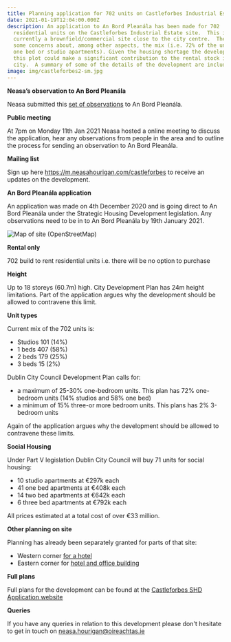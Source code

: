 ```yaml
---
title: Planning application for 702 units on Castleforbes Industrial Estate site
date: 2021-01-19T12:04:00.000Z
description: An application to An Bord Pleanála has been made for 702
  residential units on the Castleforbes Industrial Estate site.  This is
  currently a brownfield/commercial site close to the city centre.  There are
  some concerns about, among other aspects, the mix (i.e. 72% of the units are
  one bed or studio apartments). Given the housing shortage the development of
  this plot could make a significant contribution to the rental stock in the
  city.  A summary of some of the details of the development are included below.
image: img/castleforbes2-sm.jpg
---
```

**Neasa’s observation to An Bord Pleanála**

Neasa submitted this [set of observations](https://neasahourigan.com/docs/Observations-on-Castleforbes-SHD-ABP.pdf) to An Bord Pleanála.

**Public meeting**

At 7pm on Monday 11th Jan 2021 Neasa hosted a online meeting to discuss the application, hear any observations from people in the area and to outline the process for sending an observation to An Bord Pleanála. [](https://m.neasahourigan.com/castleforbes)

**Mailing list**

Sign up here <https://m.neasahourigan.com/castleforbes> to receive an updates on the development.

**An Bord Pleanála application**

An application was made on 4th December 2020 and is going direct to An Bord Pleanála under the Strategic Housing Development legislation. Any observations need to be in to An Bord Pleanála by 19th January 2021.

![Map of site (OpenStreetMap)](/img/castleforbes-shd.png "Map of Site (OpenStreetMap)")

**Rental only**

702 build to rent residential units i.e. there will be no option to purchase 

**Height**

Up to 18 storeys (60.7m) high. City Development Plan has 24m height limitations. Part of the application argues why the development should be allowed to contravene this limit.

**Unit types**

Current mix of the 702 units is: 

* Studios 101 (14%)
* 1 beds 407 (58%)
* 2 beds 179 (25%)
* 3 beds 15 (2%)

Dublin  City  Council  Development  Plan calls for:

* a maximum of 25-30% one-bedroom units. This plan has 72% one-bedroom units (14% studios and 58% one bed)
* a minimum of 15% three-or more bedroom units.  This plans has 2% 3-bedroom units

Again of the application argues why the development should be allowed to contravene these limits.

**Social Housing**

Under Part V legislation Dublin City Council will buy 71 units for social housing:

* 10 studio apartments at €297k each
* 41 one bed apartments at €408k each
* 14 two bed apartments at €642k each
* 6 three bed apartments at €792k each

All prices estimated at a total cost of over €33 million.

**Other planning on site**

Planning has already been separately granted for parts of that site:

* Western corner [for a hotel](https://webapps.dublincity.ie/swiftlg/apas/run/WPHAPPDETAIL.DisplayUrl?theApnID=2143/20) 
* Eastern corner for [hotel and office building](https://webapps.dublincity.ie/swiftlg/apas/run/WPHAPPDETAIL.DisplayUrl?theApnID=3197/20)

**Full plans** 

Full plans for the development can be found at the [Castleforbes SHD Application website](https://castleforbesshd.ie/) 

**Queries** 

If you have any queries in relation to this development please don't hesitate to get in touch on [neasa.hourigan@oireachtas.ie](mailto:neasa.hourigan@oireachtas.ie?subject=Castleforbes%20Strategic%20Housing%20Development&body=Dear%20Neasa%2C%0D%0A%0D%0A)